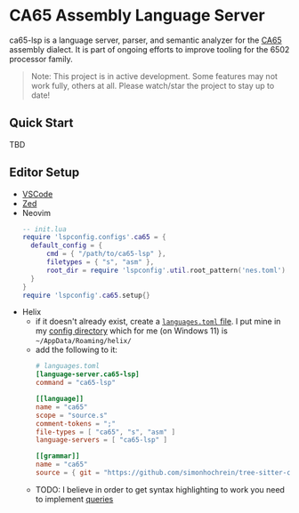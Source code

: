 # CA65 Assembly Language Server
ca65-lsp is a language server, parser, and semantic analyzer for the [CA65](https://cc65.github.io/doc/ca65.html) assembly dialect. It is part of ongoing efforts to improve tooling for the 6502 processor family.

> Note: This project is in active development. Some features may not work fully, others at all. Please watch/star the project to stay up to date!

## Quick Start

TBD

## Editor Setup

- [VSCode](https://github.com/simonhochrein/ca65-code)
- [Zed](https://github.com/simonhochrein/ca65-zed)
- Neovim
  ```lua
  -- init.lua
  require 'lspconfig.configs'.ca65 = {
  	default_config = {
		cmd = { "/path/to/ca65-lsp" },
		filetypes = { "s", "asm" },
		root_dir = require 'lspconfig'.util.root_pattern('nes.toml')
	}
  }
  require 'lspconfig'.ca65.setup{}
  ```
- Helix
  - if it doesn't already exist, create a [`languages.toml` file](https://docs.helix-editor.com/languages.html#languagestoml-files). I put mine in my [config directory](https://docs.helix-editor.com/configuration.html) which for me (on Windows 11) is `~/AppData/Roaming/helix/`
  - add the following to it:
    ```toml
    # languages.toml
    [language-server.ca65-lsp]
    command = "ca65-lsp"
    
    [[language]]
    name = "ca65"
    scope = "source.s"
    comment-tokens = ";"
    file-types = [ "ca65", "s", "asm" ]
    language-servers = [ "ca65-lsp" ]
    
    [[grammar]]
    name = "ca65"
    source = { git = "https://github.com/simonhochrein/tree-sitter-ca65", rev = "9e73befb5c3c6852f905964c22740c9605b03af8" }
    ```
  - TODO: I believe in order to get syntax highlighting to work you need to implement [queries](https://docs.helix-editor.com/guides/adding_languages.html#queries)
